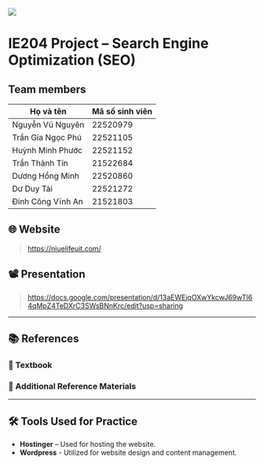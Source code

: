 <p align="center">
  <img src="https://www.uit.edu.vn/sites/vi/files/banner_uit.png" style="display: block; margin: 0 auto">
</p>

# IE204 Project – Search Engine Optimization (SEO)  

## Team members

| Họ và tên          | Mã số sinh viên |
|--------------------|-----------------|
| Nguyễn Vũ Nguyên   | 22520979        |
| Trần Gia Ngọc Phú  | 22521105        |
| Huỳnh Minh Phước   | 22521152        |
| Trần Thành Tín     | 21522684        |
| Dương Hồng Minh    | 22520860        |
| Dư Duy Tài         | 22521272        |
| Đinh Công Vĩnh An  | 21521803        |

## 🌐 Website  
> https://niuelifeuit.com/

## 📽️ Presentation  
> https://docs.google.com/presentation/d/13aEWEjqOXwYkcwJ69wTl64qMpZ4TeDXrC3SWsBNnKrc/edit?usp=sharing

---

## 📚 References

### 📘 Textbook  

### 📖 Additional Reference Materials  


---

## 🛠️ Tools Used for Practice
- **Hostinger** – Used for hosting the website.
- **Wordpress** - Utilized for website design and content management.
